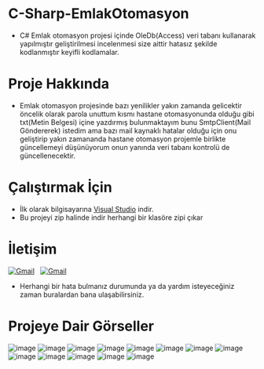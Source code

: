 # C-Sharp-EmlakOtomasyon

* C# Emlak otomasyon projesi içinde OleDb(Access) veri tabanı kullanarak yapılmıştır geliştirilmesi incelenmesi size aittir hatasız şekilde kodlanmıştır keyifli kodlamalar.

# Proje Hakkında
* Emlak otomasyon projesinde bazı yenilikler yakın zamanda gelicektir öncelik olarak parola unuttum kısmı hastane otomasyonunda olduğu gibi txt(Metin Belgesi) içine yazdırmış bulunmaktayım bunu SmtpClient(Mail Göndererek) istedim ama bazı mail kaynaklı hatalar olduğu için onu geliştirip yakın zamananda hastane otomasyon projemle birlikte güncellemeyi düşünüyorum onun yanında veri tabanı kontrolü de güncellenecektir.

# Çalıştırmak İçin
* İlk olarak bilgisayarına [Visual Studio](https://visualstudio.microsoft.com/tr/downloads/) indir.
* Bu projeyi zip halinde indir herhangi bir klasöre zipi çıkar

# İletişim
<a href="mailto:emreecanbaltaa@icloud.com"><img alt="Gmail" src="https://img.shields.io/badge/iCloud-D14836?style=flat&logo=icloud&logoColor=white" /></a> &nbsp;
<a href="https://discord.com/users/545976310342746152"><img alt="Gmail" src="https://img.shields.io/badge/Discord-2f3236?style=flat&logo=discord&logoColor=blue" /></a>&nbsp;
* Herhangi bir hata bulmanız durumunda ya da yardım isteyeceğiniz zaman buralardan bana ulaşabilirsiniz.

# Projeye Dair Görseller

![image](https://cdn.discordapp.com/attachments/828589873253449838/984467043824844880/Ekran_goruntusu_2022-06-09_171149.jpg)
![image](https://cdn.discordapp.com/attachments/828589873253449838/984467044785356800/Ekran_goruntusu_2022-06-09_172601.jpg)
![image](https://cdn.discordapp.com/attachments/828589873253449838/984467045003436032/Ekran_goruntusu_2022-06-09_172654.jpg)
![image](https://cdn.discordapp.com/attachments/828589873253449838/984467045221556234/Ekran_goruntusu_2022-06-09_172858.jpg)
![image](https://cdn.discordapp.com/attachments/828589873253449838/984467045431246908/Ekran_goruntusu_2022-06-09_172917.jpg)
![image](https://cdn.discordapp.com/attachments/828589873253449838/984467045649383424/Ekran_goruntusu_2022-06-09_173010.jpg)
![image](https://cdn.discordapp.com/attachments/828589873253449838/984467043334107166/Ekran_goruntusu_2022-06-09_173023.jpg)
![image](https://cdn.discordapp.com/attachments/828589873253449838/984467063806500864/Ekran_goruntusu_2022-06-09_173153.jpg)
![image](https://cdn.discordapp.com/attachments/828589873253449838/984467064032997426/Ekran_goruntusu_2022-06-09_173220.jpg)
![image](https://cdn.discordapp.com/attachments/828589873253449838/984467044009386064/Ekran_goruntusu_2022-06-09_171234.jpg)
![image](https://cdn.discordapp.com/attachments/828589873253449838/984467064393699428/Ekran_goruntusu_2022-06-09_173430.jpg)
![image](https://cdn.discordapp.com/attachments/828589873253449838/984467064620220436/Ekran_goruntusu_2022-06-09_173510.jpg)
![image](https://cdn.discordapp.com/attachments/828589873253449838/984467044328144967/Ekran_goruntusu_2022-06-09_171527.jpg)

